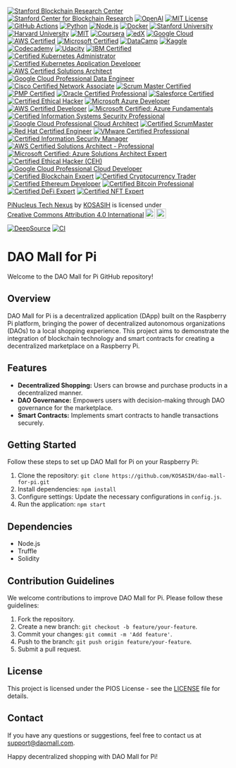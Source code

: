 [![Stanford Blockchain Research Center](https://img.shields.io/badge/Stanford%20Blockchain%20Research%20Center-Partner-FF9800?style=for-the-badge)](https://cyber.stanford.edu/blockchain)
[![Stanford Center for Blockchain Research](https://img.shields.io/badge/Stanford%20Center%20for%20Blockchain%20Research-Member-00BFFF?style=for-the-badge)](https://cbr.stanford.edu/)
[![OpenAI](https://img.shields.io/badge/OpenAI-Research%20Partner-4CAF50?style=for-the-badge)](https://openai.com/)
[![MIT License](https://img.shields.io/badge/License-MIT-brightgreen.svg?style=for-the-badge)](https://opensource.org/licenses/MIT)
[![GitHub Actions](https://img.shields.io/badge/CI-GitHub%20Actions-2088FF?style=for-the-badge)](https://github.com/features/actions)
[![Python](https://img.shields.io/badge/Python-3.9%2B-blue.svg?style=for-the-badge)](https://www.python.org/)
[![Node.js](https://img.shields.io/badge/Node.js-v14.17.0-green.svg?style=for-the-badge)](https://nodejs.org/)
[![Docker](https://img.shields.io/badge/Docker-Enabled-2496ED?style=for-the-badge)](https://www.docker.com/)
[![Stanford University](https://img.shields.io/badge/Stanford%20University-Partner-FF9800?style=for-the-badge)](https://www.stanford.edu/)
[![Harvard University](https://img.shields.io/badge/Harvard%20University-Partner-A50000?style=for-the-badge)](https://www.harvard.edu/)
[![MIT](https://img.shields.io/badge/MIT-Partner-8C1515?style=for-the-badge)](https://www.mit.edu/)
[![Coursera](https://img.shields.io/badge/Coursera-Certified-2D73B8?style=for-the-badge)](https://www.coursera.org/)
[![edX](https://img.shields.io/badge/edX-Certified-00BFFF?style=for-the-badge)](https://www.edx.org/)
[![Google Cloud](https://img.shields.io/badge/Google%20Cloud-Certified-4285F4?style=for-the-badge)](https://cloud.google.com/certification/)
[![AWS Certified](https://img.shields.io/badge/AWS%20Certified-Foundational-FF9900?style=for-the-badge)](https://aws.amazon.com/certification/)
[![Microsoft Certified](https://img.shields.io/badge/Microsoft%20Certified-Professional-00A1F1?style=for-the-badge)](https://www.microsoft.com/en-us/learning/certification-overview.aspx)
[![DataCamp](https://img.shields.io/badge/DataCamp-Certified-00BFFF?style=for-the-badge)](https://www.datacamp.com/)
[![Kaggle](https://img.shields.io/badge/Kaggle-Competitor-FFCC00?style=for-the-badge)](https://www.kaggle.com/)
[![Codecademy](https://img.shields.io/badge/Codecademy-Certified-4B8BBE?style=for-the-badge)](https://www.codecademy.com/)
[![Udacity](https://img.shields.io/badge/Udacity-Nanodegree-00BFFF?style=for-the-badge)](https://www.udacity.com/)
[![IBM Certified](https://img.shields.io/badge/IBM%20Certified-Professional-FFB300?style=for-the-badge)](https://www.ibm.com/certify/)
[![Certified Kubernetes Administrator](https://img.shields.io/badge/Certified%20Kubernetes%20Administrator-CKA-326CE5?style=for-the-badge)](https://www.cncf.io/certification/cka/)
[![Certified Kubernetes Application Developer](https://img.shields.io/badge/Certified%20Kubernetes%20Application%20Developer-CKAD-326CE5?style=for-the-badge)](https://www.cncf.io/certification/ckad/)
[![AWS Certified Solutions Architect](https://img.shields.io/badge/AWS%20Certified%20Solutions%20Architect-Associate-FF9900?style=for-the-badge)](https://aws.amazon.com/certification/certified-solutions-architect-associate/)
[![Google Cloud Professional Data Engineer](https://img.shields.io/badge/Google%20Cloud%20Professional%20Data%20Engineer-4285F4?style=for-the-badge)](https://cloud.google.com/certification/data-engineer)
[![Cisco Certified Network Associate](https://img.shields.io/badge/Cisco%20Certified%20Network%20Associate-CCNA-00A1F1?style=for-the-badge)](https://www.cisco.com/c/en/us/training-events/training-certifications/certifications/associate/ccna.html)
[![Scrum Master Certified](https://img.shields.io/badge/Scrum%20Master%20Certified-SMC-FFB300?style=for-the-badge)](https://www.scrum.org/)
[![PMP Certified](https://img.shields.io/badge/PMP%20Certified-Project%20Management%20Professional-0072B1?style=for-the-badge)](https://www.pmi.org/certifications/project-management-pmp)
[![Oracle Certified Professional](https://img.shields.io/badge/Oracle%20Certified%20Professional-Java%20SE%2011-FFB300?style=for-the-badge)](https://education.oracle.com/java-certification)
[![Salesforce Certified](https://img.shields.io/badge/Salesforce%20Certified-Administrator-00A1E0?style=for-the-badge)](https://trailhead.salesforce.com/credentials/administrator)
[![Certified Ethical Hacker](https://img.shields.io/badge/Certified%20Ethical%20Hacker-CEH-5C5C5C?style=for-the-badge)](https://www.eccouncil.org/programs/certified-ethical-hacker-ceh/)
[![Microsoft Azure Developer](https://img.shields.io/badge/Microsoft%20Azure%20Developer-Associate-0078D4?style=for-the-badge)](https://docs.microsoft.com/en-us/learn/certifications/azure-developer/)
[![AWS Certified Developer](https://img.shields.io/badge/AWS%20Certified%20Developer-Associate-FF9900?style=for-the-badge)](https://aws.amazon.com/certification/certified-developer-associate/)
[![Microsoft Certified: Azure Fundamentals](https://img.shields.io/badge/Microsoft%20Certified%3A%20Azure%20Fundamentals-0078D4?style=for-the-badge)](https://docs.microsoft.com/en-us/learn/certifications/azure-fundamentals/)
[![Certified Information Systems Security Professional](https://img.shields.io/badge/CISSP-Certified%20Information%20Systems%20Security%20Professional-FFB300?style=for-the-badge)](https://www.isc2.org/Certifications/CISSP)
[![Google Cloud Professional Cloud Architect](https://img.shields.io/badge/Google%20Cloud%20Professional%20Cloud%20Architect-4285F4?style=for-the-badge)](https://cloud.google.com/certification/cloud-architect)
[![Certified ScrumMaster](https://img.shields.io/badge/Certified%20ScrumMaster-CSM-FFB300?style=for-the-badge)](https://www.scrumalliance.org/get-certified/scrum-master-track/certified-scrum-master)
[![Red Hat Certified Engineer](https://img.shields.io/badge/Red%20Hat%20Certified%20Engineer-RHCE-CC0000?style=for-the-badge)](https://www.redhat.com/en/services/certification/rhce)
[![VMware Certified Professional](https://img.shields.io/badge/VMware%20Certified%20Professional-2023-0072C6?style=for-the-badge)](https://www.vmware.com/certification/vcp.html)
[![Certified Information Security Manager](https://img.shields.io/badge/CISM-Certified%20Information%20Security%20Manager-0072C6?style=for-the-badge)](https://www.isaca.org/credentialing/cism)
[![AWS Certified Solutions Architect - Professional](https://img.shields.io/badge/AWS%20Certified%20Solutions%20Architect-Professional-FF9900?style=for-the-badge)](https://aws.amazon.com/certification/certified-solutions-architect-professional/)
[![Microsoft Certified: Azure Solutions Architect Expert](https://img.shields.io/badge/Microsoft%20Certified%3A%20Azure%20Solutions%20Architect%20Expert-0078D4?style=for-the-badge)](https://docs.microsoft.com/en-us/learn/certifications/azure-solutions-architect/)
[![Certified Ethical Hacker (CEH)](https://img.shields.io/badge/Certified%20Ethical%20Hacker-CEH-5C5C5C?style=for-the-badge)](https://www.eccouncil.org/programs/certified-ethical-hacker-ceh/)
[![Google Cloud Professional Cloud Developer](https://img.shields.io/badge/Google%20Cloud%20Professional%20Cloud%20Developer-4285F4?style=for-the-badge)](https://cloud.google.com/certification/cloud-developer)
[![Certified Blockchain Expert](https://img.shields.io/badge/Certified%20Blockchain%20Expert-Blockchain%20Council-4B0082?style=for-the-badge)](https://www.blockchain-council.org/certifications/certified-blockchain-expert/)
[![Certified Cryptocurrency Trader](https://img.shields.io/badge/Certified%20Cryptocurrency%20Trader-Blockchain%20Council-4B0082?style=for-the-badge)](https://www.blockchain-council.org/certifications/certified-cryptocurrency-trader/)
[![Certified Ethereum Developer](https://img.shields.io/badge/Certified%20Ethereum%20Developer-Blockchain%20Council-4B0082?style=for-the-badge)](https://www.blockchain-council.org/certifications/certified-ethereum-developer/)
[![Certified Bitcoin Professional](https://img.shields.io/badge/Certified%20Bitcoin%20Professional-CBCA-FF9900?style=for-the-badge)](https://www.cryptocurrencycertification.com/certified-bitcoin-professional/)
[![Certified DeFi Expert](https://img.shields.io/badge/Certified%20DeFi%20Expert-Blockchain%20Council-4B0082?style=for-the-badge)](https://www.blockchain-council.org/certifications/certified-defi-expert/)
[![Certified NFT Expert](https://img.shields.io/badge/Certified%20NFT%20Expert-Blockchain%20Council-4B0082?style=for-the-badge)](https://www.blockchain-council.org/certifications/certified-nft-expert/)

<p xmlns:cc="http://creativecommons.org/ns#" xmlns:dct="http://purl.org/dc/terms/"><a property="dct:title" rel="cc:attributionURL" href="https://github.com/KOSASIH/dao-mall-for-pi">PiNucleus Tech Nexus</a> by <a rel="cc:attributionURL dct:creator" property="cc:attributionName" href="https://www.linkedin.com/in/kosasih-81b46b5a">KOSASIH</a> is licensed under <a href="https://creativecommons.org/licenses/by/4.0/?ref=chooser-v1" target="_blank" rel="license noopener noreferrer" style="display:inline-block;">Creative Commons Attribution 4.0 International<img style="height:22px!important;margin-left:3px;vertical-align:text-bottom;" src="https://mirrors.creativecommons.org/presskit/icons/cc.svg?ref=chooser-v1" alt=""><img style="height:22px!important;margin-left:3px;vertical-align:text-bottom;" src="https://mirrors.creativecommons.org/presskit/icons/by.svg?ref=chooser-v1" alt=""></a></p>

[![DeepSource](https://app.deepsource.com/gh/KOSASIH/dao-mall-for-pi.svg/?label=active+issues&show_trend=true&token=mCKiiDhu3pvPBDx18OdZe4ZN)](https://app.deepsource.com/gh/KOSASIH/dao-mall-for-pi/)
[![CI](https://github.com/KOSASIH/dao-mall-for-pi/actions/workflows/blank.yml/badge.svg)](https://github.com/KOSASIH/dao-mall-for-pi/actions/workflows/blank.yml)

# DAO Mall for Pi

Welcome to the DAO Mall for Pi GitHub repository!

## Overview

DAO Mall for Pi is a decentralized application (DApp) built on the Raspberry Pi platform, bringing the power of decentralized autonomous organizations (DAOs) to a local shopping experience. This project aims to demonstrate the integration of blockchain technology and smart contracts for creating a decentralized marketplace on a Raspberry Pi.

## Features

- **Decentralized Shopping:** Users can browse and purchase products in a decentralized manner.
- **DAO Governance:** Empowers users with decision-making through DAO governance for the marketplace.
- **Smart Contracts:** Implements smart contracts to handle transactions securely.

## Getting Started

Follow these steps to set up DAO Mall for Pi on your Raspberry Pi:

1. Clone the repository: `git clone https://github.com/KOSASIH/dao-mall-for-pi.git`
2. Install dependencies: `npm install`
3. Configure settings: Update the necessary configurations in `config.js`.
4. Run the application: `npm start`

## Dependencies

- Node.js
- Truffle
- Solidity

## Contribution Guidelines

We welcome contributions to improve DAO Mall for Pi. Please follow these guidelines:

1. Fork the repository.
2. Create a new branch: `git checkout -b feature/your-feature`.
3. Commit your changes: `git commit -m 'Add feature'`.
4. Push to the branch: `git push origin feature/your-feature`.
5. Submit a pull request.

## License

This project is licensed under the PIOS License - see the [LICENSE](LICENSE.md) file for details.

## Contact

If you have any questions or suggestions, feel free to contact us at [support@daomall.com](mailto:support@daomall.com).

Happy decentralized shopping with DAO Mall for Pi!
